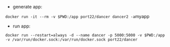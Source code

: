 * generate app:

`docker run -it --rm -v $PWD:/app port22/dancer dancer2 -a`myapp

* run app:

`docker run --restart=always -d --name dancer -p 5000:5000 -v $PWD:/app -v /var/run/docker.sock:/var/run/docker.sock port22/dancer`
